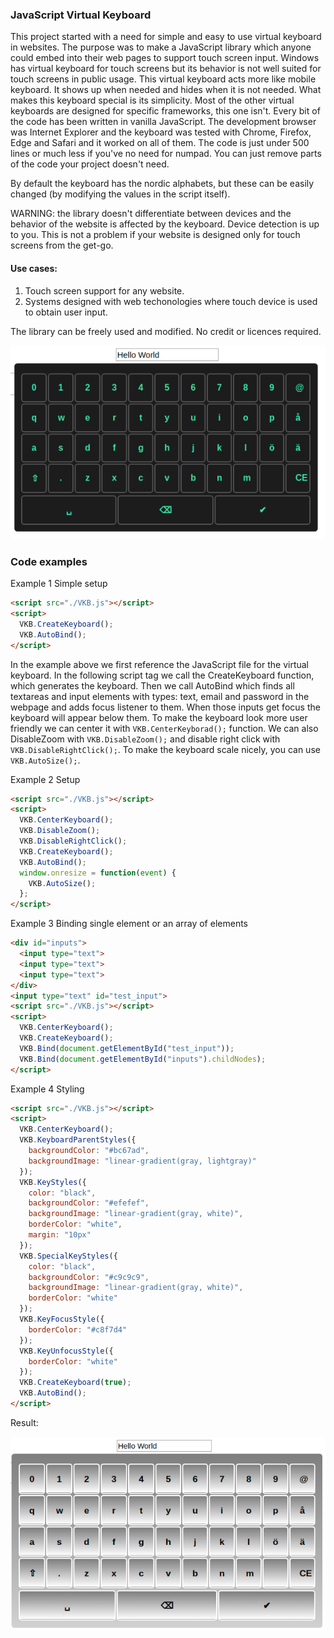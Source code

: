 
### JavaScript Virtual Keyboard
This project started with a need for simple and easy to use virtual keyboard in websites. The purpose was to make a JavaScript library which anyone could embed into their web pages to support touch screen input. Windows has virtual keyboard for touch screens but its behavior is not well suited for touch screens in public usage. This virtual keyboard acts more like mobile keyboard. It shows up when needed and hides when it is not needed. What makes this keyboard special is its simplicity. Most of the other virtual keyboards are designed for specific frameworks, this one isn't. Every bit of the code has been written in vanilla JavaScript. The development browser was Internet Explorer and the keyboard was tested with Chrome, Firefox, Edge and Safari and it worked on all of them. The code is just under 500 lines or much less if you've no need for numpad. You can just remove parts of the code your project doesn't need.

By default the keyboard has the nordic alphabets, but these can be easily changed (by modifying the values in the script itself).

WARNING: the library doesn't differentiate between devices and the behavior of the website is affected by the keyboard. Device detection is up to you. This is not a problem if your website is designed only for touch screens from the get-go.

#### Use cases:

1. Touch screen support for any website.
2. Systems designed with web techonologies where touch device is used to obtain user input.

The library can be freely used and modified. No credit or licences required.

![](https://github.com/Olaw1/vkb/blob/master/kb.png)

### Code examples

Example 1 Simple setup

~~~html 
<script src="./VKB.js"></script>
<script>
  VKB.CreateKeyboard();
  VKB.AutoBind();
</script>
~~~

In the example above we first reference the JavaScript file for the virtual keyboard. In the following script tag we call the CreateKeyboard function, which generates the keyboard. Then we call AutoBind which finds all textareas and input elements with types: text, email and password in the webpage and adds focus listener to them. When those inputs get focus the keyboard will appear below them.
To make the keyboard look more user friendly we can center it with `VKB.CenterKeyborad();` function. We can also DisableZoom with `VKB.DisableZoom();` and disable right click with `VKB.DisableRightClick();`. To make the keyboard scale nicely, you can use `VKB.AutoSize();`.

Example 2 Setup

~~~html
<script src="./VKB.js"></script>
<script>
  VKB.CenterKeyboard();
  VKB.DisableZoom();
  VKB.DisableRightClick();
  VKB.CreateKeyboard();
  VKB.AutoBind();
  window.onresize = function(event) {
    VKB.AutoSize();
  };
</script>
~~~

Example 3 Binding single element or an array of elements


~~~html
<div id="inputs">
  <input type="text">
  <input type="text">
  <input type="text">
</div>
<input type="text" id="test_input">
<script src="./VKB.js"></script>
<script>
  VKB.CenterKeyboard();
  VKB.CreateKeyboard();
  VKB.Bind(document.getElementById("test_input"));
  VKB.Bind(document.getElementById("inputs").childNodes);
</script>
~~~


Example 4 Styling

~~~html
<script src="./VKB.js"></script>
<script>
  VKB.CenterKeyboard();
  VKB.KeyboardParentStyles({
	backgroundColor: "#bc67ad",
	backgroundImage: "linear-gradient(gray, lightgray)"
  });
  VKB.KeyStyles({
	color: "black",
	backgroundColor: "#efefef",
	backgroundImage: "linear-gradient(gray, white)",
	borderColor: "white",
	margin: "10px"
  });
  VKB.SpecialKeyStyles({
	color: "black",
	backgroundColor: "#c9c9c9",
	backgroundImage: "linear-gradient(gray, white)",
	borderColor: "white"
  });
  VKB.KeyFocusStyle({
	borderColor: "#c8f7d4"
  });
  VKB.KeyUnfocusStyle({
	borderColor: "white"
  });
  VKB.CreateKeyboard(true);
  VKB.AutoBind();
</script>
~~~

Result:

![](https://github.com/Olaw1/vkb/blob/master/kb1.png)
